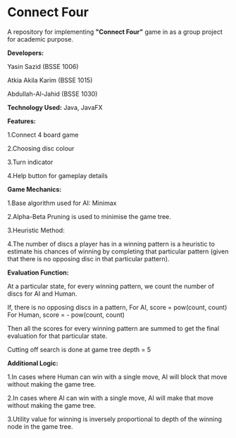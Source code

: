 # Connect Four

A repository for implementing **"Connect Four"** game in as a group project for academic purpose.

**Developers:**

Yasin Sazid (BSSE 1006)

Atkia Akila Karim (BSSE 1015)

Abdullah-Al-Jahid (BSSE 1030)

**Technology Used:** Java, JavaFX

**Features:**

1.Connect 4 board game

2.Choosing disc colour

3.Turn indicator

4.Help button for gameplay details

**Game Mechanics:**

1.Base algorithm used for AI: Minimax

2.Alpha-Beta Pruning is used to minimise the game tree.

3.Heuristic Method:

4.The number of discs a player has in a winning pattern is a heuristic to estimate his chances of winning by completing that particular pattern (given that     there is no opposing disc in that particular pattern).

**Evaluation Function:**

At a particular state, for every winning pattern, we count the number of discs for AI and Human.

If, there is no opposing discs in a pattern,
For AI, score = pow(count, count)
For Human, score = - pow(count, count)

Then all the scores for every winning pattern are summed to get the final evaluation for that particular state.

Cutting off search is done at game tree depth = 5

**Additional Logic:**

1.In cases where Human can win with a single move, AI will block that move without making the game tree.

2.In cases where AI can win with a single move, AI will make that move without making the game tree.

3.Utility value for winning is inversely proportional to depth of the winning node in the game tree.

